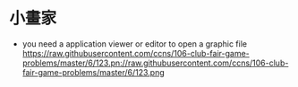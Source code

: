 # 小畫家
- you need a application viewer or editor to open a graphic file
https://raw.githubusercontent.com/ccns/106-club-fair-game-problems/master/6/123.pn://raw.githubusercontent.com/ccns/106-club-fair-game-problems/master/6/123.png

